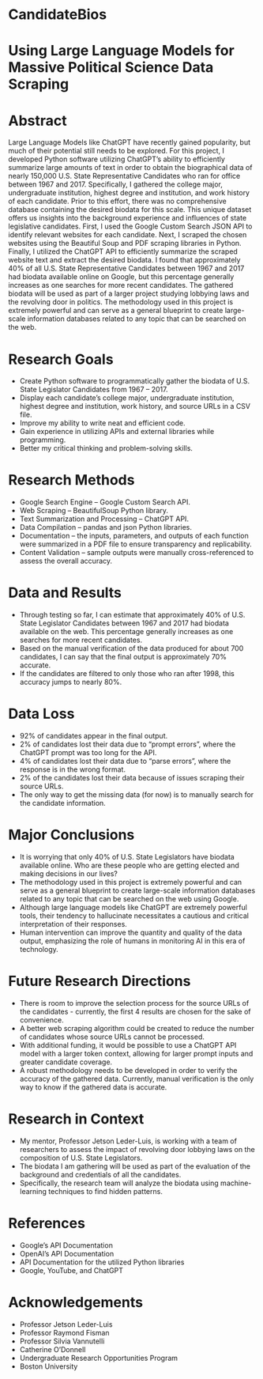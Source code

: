 # CandidateBios

# Using Large Language Models for Massive Political Science Data Scraping

# Abstract
Large Language Models like ChatGPT have recently gained popularity, but much of their potential still needs to be explored. For this project, I developed Python software utilizing ChatGPT’s ability to efficiently summarize large amounts of text in order to obtain the biographical data of nearly 150,000 U.S. State Representative Candidates who ran for office between 1967 and 2017. Specifically, I gathered the college major, undergraduate institution, highest degree and institution, and work history of each candidate. Prior to this effort, there was no comprehensive database containing the desired biodata for this scale. This unique dataset offers us insights into the background experience and influences of state legislative candidates. First, I used the Google Custom Search JSON API to identify relevant websites for each candidate. Next, I scraped the chosen websites using the Beautiful Soup and PDF scraping libraries in Python. Finally, I utilized the ChatGPT API to efficiently summarize the scraped website text and extract the desired biodata. I found that approximately 40% of all U.S. State Representative Candidates between 1967 and 2017 had biodata available online on Google, but this percentage generally increases as one searches for more recent candidates. The gathered biodata will be used as part of a larger project studying lobbying laws and the revolving door in politics. The methodology used in this project is extremely powerful and can serve as a general blueprint to create large-scale information databases related to any topic that can be searched on the web.

# Research Goals
- Create Python software to programmatically gather the biodata of U.S. State Legislator Candidates from 1967 – 2017.
- Display each candidate’s college major, undergraduate institution, highest degree and institution, work history, and source URLs in a CSV file.
- Improve my ability to write neat and efficient code.
- Gain experience in utilizing APIs and external libraries while programming.
- Better my critical thinking and problem-solving skills.

# Research Methods
- Google Search Engine – Google Custom Search API.
- Web Scraping – BeautifulSoup Python library.
- Text Summarization and Processing – ChatGPT API.
- Data Compilation – pandas and json Python libraries.
- Documentation – the inputs, parameters, and outputs of each function were summarized in a PDF file to ensure transparency and replicability.
- Content Validation –  sample outputs were manually cross-referenced to assess the overall accuracy.

# Data and Results
- Through testing so far, I can estimate that approximately 40% of U.S. State Legislator Candidates between 1967 and 2017 had biodata available on the web. This percentage generally increases as one searches for more recent candidates.
- Based on the manual verification of the data produced for about 700 candidates, I can say that the final output is approximately 70% accurate.
- If the candidates are filtered to only those who ran after 1998, this accuracy jumps to nearly 80%.

# Data Loss
- 92% of candidates appear in the final output.
- 2% of candidates lost their data due to “prompt errors”, where the ChatGPT prompt was too long for the API.
- 4% of candidates lost their data due to “parse errors”,  where the response is in the wrong format.
- 2% of the candidates lost their data because of issues scraping their source URLs.
- The only way to get the missing data (for now) is to manually search for the candidate information.

# Major Conclusions
- It is worrying that only 40% of U.S. State Legislators have biodata available online. Who are these people who are getting elected and making decisions in our lives?
- The methodology used in this project is extremely powerful and can serve as a general blueprint to create large-scale information databases related to any topic that can be searched on the web using Google.
- Although large language models like ChatGPT are extremely powerful tools, their tendency to hallucinate necessitates a cautious and critical interpretation of their responses.
- Human intervention can improve the quantity and quality of the data output, emphasizing the role of humans in monitoring AI in this era of technology.

# Future Research Directions
- There is room to improve the selection process for the source URLs of the candidates - currently, the first 4 results are chosen for the sake of convenience.
- A better web scraping algorithm could be created to reduce the number of candidates whose source URLs cannot be processed.
- With additional funding, it would be possible to use a ChatGPT API model with a larger token context, allowing for larger prompt inputs and greater candidate coverage.
- A robust methodology needs to be developed in order to verify the accuracy of the gathered data. Currently, manual verification is the only way to know if the gathered data is accurate.

# Research in Context
- My mentor, Professor Jetson Leder-Luis, is working with a team of researchers to assess the impact of revolving door lobbying laws on the composition of U.S. State Legislators.
- The biodata I am gathering will be used as part of the evaluation of the background and credentials of all the candidates.
- Specifically, the research team will analyze the biodata using machine-learning techniques to find hidden patterns.

# References
- Google’s API Documentation
- OpenAI’s API Documentation
- API Documentation for the utilized Python libraries
- Google, YouTube, and ChatGPT

# Acknowledgements
- Professor Jetson Leder-Luis
- Professor Raymond Fisman
- Professor Silvia Vannutelli
- Catherine O’Donnell
- Undergraduate Research Opportunities Program
- Boston University
